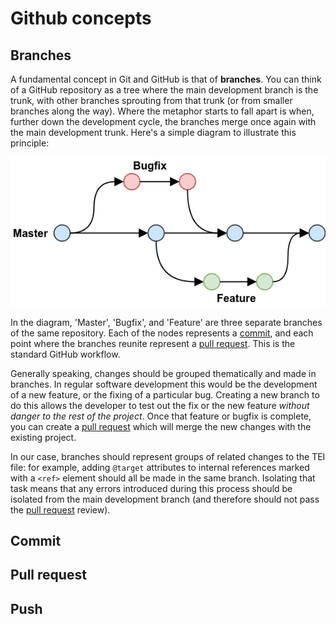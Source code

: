 # Github concepts

## Branches
A fundamental concept in Git and GitHub is that of **branches**. You can think of a GitHub repository as a tree where the main development branch is the trunk, with other branches sprouting from that trunk (or from smaller branches along the way). Where the metaphor starts to fall apart is when, further down the development cycle, the branches merge once again with the main development trunk. Here's a simple diagram to illustrate this principle:

![Github flow diagram](./img/01_github-flow.png)

In the diagram, 'Master', 'Bugfix', and 'Feature' are three separate branches of the same repository. Each of the nodes represents a [commit](./10_github_concepts.md#commit), and each point where the branches reunite represent a [pull request](./10_github_concepts.md#pull-request). This is the standard GitHub workflow.

Generally speaking, changes should be grouped thematically and made in branches. In regular software development this would be the development of a new feature, or the fixing of a particular bug. Creating a new branch to do this allows the developer to test out the fix or the new feature *without danger to the rest of the project*. Once that feature or bugfix is complete, you can create a [pull request](./10_github_concepts.md#pull-request) which will merge the new changes with the existing project.

In our case, branches should represent groups of related changes to the TEI file: for example, adding `@target` attributes to internal references marked with a `<ref>` element should all be made in the same branch. Isolating that task means that any errors introduced during this process should be isolated from the main development branch (and therefore should not pass the [pull request](./10_github_concepts.md#pull-request) review).

## Commit

## Pull request

## Push